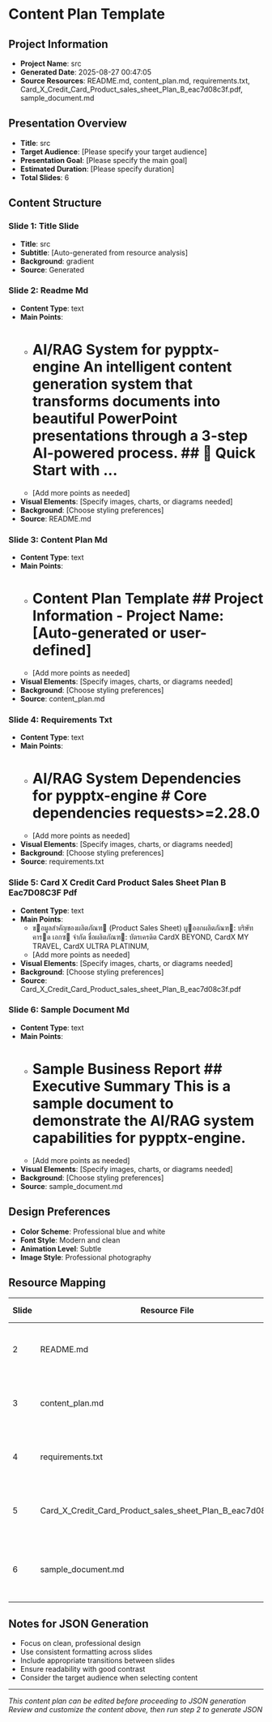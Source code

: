 # Content Plan Template

## Project Information
- **Project Name**: src
- **Generated Date**: 2025-08-27 00:47:05
- **Source Resources**: README.md, content_plan.md, requirements.txt, Card_X_Credit_Card_Product_sales_sheet_Plan_B_eac7d08c3f.pdf, sample_document.md

## Presentation Overview
- **Title**: src
- **Target Audience**: [Please specify your target audience]
- **Presentation Goal**: [Please specify the main goal]
- **Estimated Duration**: [Please specify duration]
- **Total Slides**: 6

## Content Structure

### Slide 1: Title Slide
- **Title**: src
- **Subtitle**: [Auto-generated from resource analysis]
- **Background**: gradient
- **Source**: Generated

### Slide 2: Readme Md
- **Content Type**: text
- **Main Points**: 
  - # AI/RAG System for pypptx-engine An intelligent content generation system that transforms documents into beautiful PowerPoint presentations through a 3-step AI-powered process. ## 🚀 Quick Start with ...
  - [Add more points as needed]
- **Visual Elements**: [Specify images, charts, or diagrams needed]
- **Background**: [Choose styling preferences]
- **Source**: README.md

### Slide 3: Content Plan Md
- **Content Type**: text
- **Main Points**: 
  - # Content Plan Template ## Project Information - **Project Name**: [Auto-generated or user-defined]
  - [Add more points as needed]
- **Visual Elements**: [Specify images, charts, or diagrams needed]
- **Background**: [Choose styling preferences]
- **Source**: content_plan.md

### Slide 4: Requirements Txt
- **Content Type**: text
- **Main Points**: 
  - # AI/RAG System Dependencies for pypptx-engine # Core dependencies requests>=2.28.0
  - [Add more points as needed]
- **Visual Elements**: [Specify images, charts, or diagrams needed]
- **Background**: [Choose styling preferences]
- **Source**: requirements.txt

### Slide 5: Card X Credit Card Product Sales Sheet Plan B Eac7D08C3F Pdf
- **Content Type**: text
- **Main Points**: 
  - ขอมูลสําคัญของผลิตภัณฑ (Product Sales Sheet) ผูออกผลิตภัณฑ: บริษัท คารด เอกซ จํากัด ชื่อผลิตภัณฑ: บัตรเครดิต CardX BEYOND, CardX MY TRAVEL, CardX ULTRA PLATINUM,
  - [Add more points as needed]
- **Visual Elements**: [Specify images, charts, or diagrams needed]
- **Background**: [Choose styling preferences]
- **Source**: Card_X_Credit_Card_Product_sales_sheet_Plan_B_eac7d08c3f.pdf

### Slide 6: Sample Document Md
- **Content Type**: text
- **Main Points**: 
  - # Sample Business Report ## Executive Summary This is a sample document to demonstrate the AI/RAG system capabilities for pypptx-engine.
  - [Add more points as needed]
- **Visual Elements**: [Specify images, charts, or diagrams needed]
- **Background**: [Choose styling preferences]
- **Source**: sample_document.md

## Design Preferences
- **Color Scheme**: Professional blue and white
- **Font Style**: Modern and clean
- **Animation Level**: Subtle
- **Image Style**: Professional photography

## Resource Mapping
| Slide | Resource File | Content Extracted | Summary |
|-------|---------------|-------------------|---------|
| 2     | README.md    | markdown content | # AI/RAG System for pypptx-engine An intelligent c... |
| 3     | content_plan.md    | markdown content | # Content Plan Template ## Project Information - *... |
| 4     | requirements.txt    | text content | # AI/RAG System Dependencies for pypptx-engine # C... |
| 5     | Card_X_Credit_Card_Product_sales_sheet_Plan_B_eac7d08c3f.pdf    | pdf content | ขอมูลสําคัญของผลิตภัณฑ (Product Sales Sheet) ผู... |
| 6     | sample_document.md    | markdown content | # Sample Business Report ## Executive Summary This... |

## Notes for JSON Generation
- Focus on clean, professional design
- Use consistent formatting across slides
- Include appropriate transitions between slides
- Ensure readability with good contrast
- Consider the target audience when selecting content

---
*This content plan can be edited before proceeding to JSON generation*
*Review and customize the content above, then run step 2 to generate JSON*
